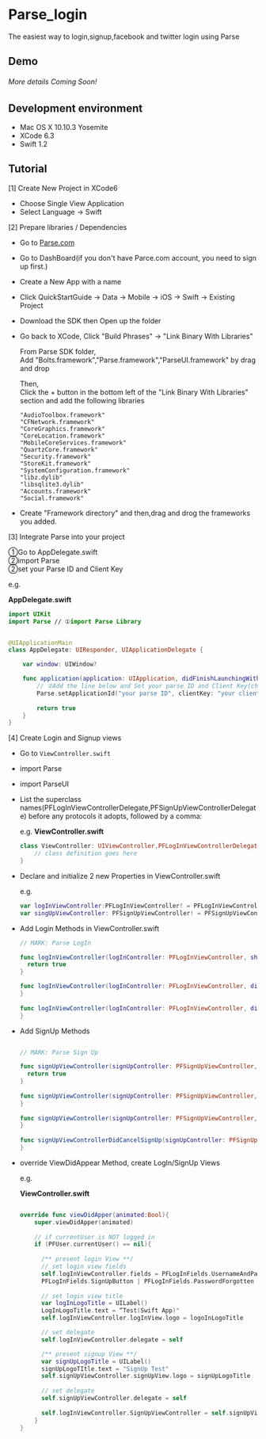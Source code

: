 # Parse_login
The easiest way to login,signup,facebook and twitter login using Parse

## Demo
######  More details Coming Soon!

## Development environment
* Mac OS X 10.10.3 Yosemite  
* XCode 6.3  
* Swift 1.2  

## Tutorial

[1]  Create New Project in XCode6

* Choose Single View Application
* Select Language -> Swift

[2] Prepare libraries / Dependencies
* Go to [Parse.com](https://parse.com/)
* Go to DashBoard(if you don't have Parce.com account, you need to sign up first.)
* Create a New App with a name
* Click QuickStartGuide → Data → Mobile → iOS → Swift → Existing Project
* Download the SDK then Open up the folder
* Go back to XCode, Click "Build Phrases" → "Link Binary With Libraries"  
  
  From Parse SDK folder,  
      Add "Bolts.framework","Parse.framework","ParseUI.framework" by drag and drop    

  Then,  
  Click the + button in the bottom left of the "Link Binary With Libraries" section and add the following libraries  
      
      "AudioToolbox.framework"  
      "CFNetwork.framework"  
      "CoreGraphics.framework"  
      "CoreLocation.framework"  
      "MobileCoreServices.framework"  
      "QuartzCore.framework"  
      "Security.framework"  
      "StoreKit.framework"  
      "SystemConfiguration.framework"  
      "libz.dylib"  
      "libsqlite3.dylib"  
      "Accounts.framework"  
      "Social.framework"  
      
* Create "Framework directory" and then,drag and drog the frameworks you added.

[3]  Integrate Parse into your project

①Go to AppDelegate.swift  
②import Parse   
②set your Parse ID and Client Key  

e.g.

**AppDelegate.swift**
```Swift
import UIKit
import Parse // ①import Parse Library


@UIApplicationMain
class AppDelegate: UIResponder, UIApplicationDelegate {

    var window: UIWindow?

    func application(application: UIApplication, didFinishLaunchingWithOptions launchOptions: [NSObject: AnyObject]?) -> Bool {
        // ②Add the line below and Set your parse ID and Client Key(check them on Parse.com,then copy and paste here)
        Parse.setApplicationId("your parse ID", clientKey: "your client Key")
        
        return true
    }
}
```

[4] Create Login and Signup views

* Go to `ViewController.swift`
* import Parse
* import ParseUI
* List the superclass names(PFLogInViewControllerDelegate,PFSignUpViewControllerDelegate) before any protocols it adopts, followed by a comma:

  e.g.
  **ViewController.swift**
  ```Swift
  class ViewController: UIViewController,PFLogInViewControllerDelegate,PFSignUpViewControllerDelegate{
      // class definition goes here 
  }
  ```
  
* Declare and initialize 2 new Properties in ViewController.swift

  e.g.
  ```Swift
  var logInViewController:PFLogInViewController! = PFLogInViewController()
  var singUpViewController: PFSignUpViewController! = PFSignUpViewController()
  ```
   
* Add Login Methods in ViewController.swift
  ```Swift
  // MARK: Parse LogIn

  func logInViewController(logInController: PFLogInViewController, shouldBeginLogInWithUsername username: String, password: String) -> Bool{
    return true
  }
  
  func logInViewController(logInController: PFLogInViewController, didLogInUser user: PFUser) {
  }
    
  func logInViewController(logInController: PFLogInViewController, didFailToLogInWithError error: NSError?) {
  }
  ```
  
* Add SignUp Methods 
  ```Swift
  
  // MARK: Parse Sign Up
  
  func signUpViewController(signUpController: PFSignUpViewController, shouldBeginSignUp info: [NSObject : AnyObject]) -> Bool {
    return true
  }
    
  func signUpViewController(signUpController: PFSignUpViewController, didSignUpUser user: PFUser) {
  }
    
  func signUpViewController(signUpController: PFSignUpViewController, didFailToSignUpWithError error: NSError?) {
  }
    
  func signUpViewControllerDidCancelSignUp(signUpController: PFSignUpViewController) {
  }
  ```
  
* override ViewDidAppear Method, create LogIn/SignUp Views
  
  e.g.

  **ViewController.swift**
  ```Swift
  
  override func viewDidApper(animated:Bool){
      super.viewDidApper(animated)
     
      // if currentUser is NOT logged in
      if (PFUser.currentUser() == nil){
     
        /** present login View **/
        // set login view fields
        self.logInViewController.fields = PFLogInFields.UsernameAndPassword | PFLoginFields.LogInButton  |
        PFLogInFields.SignUpButton | PFLogInFields.PasswordForgotten | PFLogInFields.DismissButton
         
        // set login view title
        var logInLogoTitle = UILabel()
        LogInLogoTitle.text = “Test(Swift App)"
        self.logInViewController.logInView.logo = logoInLogoTitle

        // set delegate
        self.logInViewController.delegate = self

        /** present signup View **/
        var signUpLogoTitle = UILabel()
        signUpLogoTItle.text = "SignUp Test"
        self.signUpViewController.signUpView.logo = signUpLogoTitle
         
        // set delegate
        self.signUpViewController.delegate = self
        
        self.logInViewController.SignUpViewController = self.signUpViewController
      }
  }
  
  
